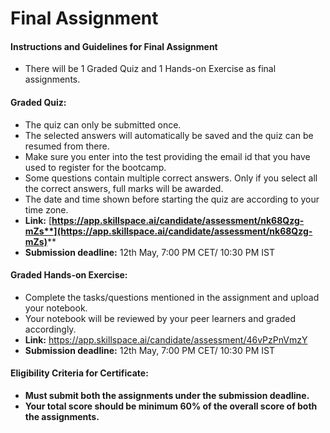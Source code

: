 # Final Assignment

#### Instructions and Guidelines for Final Assignment

* There will be 1 Graded Quiz and 1 Hands-on Exercise as final assignments.

#### Graded Quiz:

* The quiz can only be submitted once.
* The selected answers will automatically be saved and the quiz can be resumed from there.
* Make sure you enter into the test providing the email id that you have used to register for the bootcamp.
* Some questions contain multiple correct answers. Only if you select all the correct answers, full marks will be awarded.
* The date and time shown before starting the quiz are according to your time zone.
* **Link:** [**https://app.skillspace.ai/candidate/assessment/nk68Qzg-mZs**](https://app.skillspace.ai/candidate/assessment/nk68Qzg-mZs)****
* **Submission deadline:** 12th May, 7:00 PM CET/ 10:30 PM IST

#### Graded Hands-on Exercise:

* Complete the tasks/questions mentioned in the assignment and upload your notebook.
* Your notebook will be reviewed by your peer learners and graded accordingly.
* **Link:** [https://app.skillspace.ai/candidate/assessment/46vPzPnVmzY  ](https://app.skillspace.ai/candidate/assessment/46vPzPnVmzY)
* **Submission deadline:** 12th May, 7:00 PM CET/ 10:30 PM IST

#### Eligibility Criteria for Certificate:

* **Must submit both the assignments under the submission deadline.**
* **Your total score should be minimum 60% of the overall score of both the assignments.**

